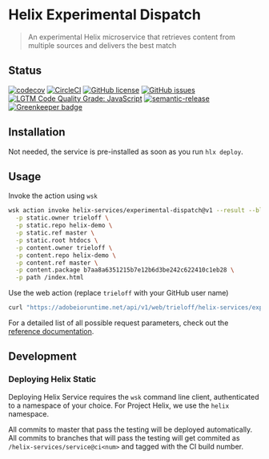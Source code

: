 # Helix Experimental Dispatch

> An experimental Helix microservice that retrieves content from multiple sources and delivers the best match

## Status
[![codecov](https://img.shields.io/codecov/c/github/adobe/helix-experimental-dispatch.svg)](https://codecov.io/gh/adobe/helix-experimental-dispatch)
[![CircleCI](https://img.shields.io/circleci/project/github/adobe/helix-experimental-dispatch.svg)](https://circleci.com/gh/adobe/helix-experimental-dispatch)
[![GitHub license](https://img.shields.io/github/license/adobe/helix-experimental-dispatch.svg)](https://github.com/adobe/helix-experimental-dispatch/blob/master/LICENSE.txt)
[![GitHub issues](https://img.shields.io/github/issues/adobe/helix-experimental-dispatch.svg)](https://github.com/adobe/helix-experimental-dispatch/issues)
[![LGTM Code Quality Grade: JavaScript](https://img.shields.io/lgtm/grade/javascript/g/adobe/helix-experimental-dispatch.svg?logo=lgtm&logoWidth=18)](https://lgtm.com/projects/g/adobe/helix-experimental-dispatch)
[![semantic-release](https://img.shields.io/badge/%20%20%F0%9F%93%A6%F0%9F%9A%80-semantic--release-e10079.svg)](https://github.com/semantic-release/semantic-release) [![Greenkeeper badge](https://badges.greenkeeper.io/adobe/helix-experimental-dispatch.svg)](https://greenkeeper.io/)

## Installation

Not needed, the service is pre-installed as soon as you run `hlx deploy`.

## Usage

Invoke the action using `wsk`

```bash
wsk action invoke helix-services/experimental-dispatch@v1 --result --blocking \
  -p static.owner trieloff \
  -p static.repo helix-demo \
  -p static.ref master \
  -p static.root htdocs \
  -p content.owner trieloff \
  -p content.repo helix-demo \
  -p content.ref master \
  -p content.package b7aa8a6351215b7e12b6d3be242c622410c1eb28 \
  -p path /index.html
```

Use the web action (replace `trieloff` with your GitHub user name)

```bash
curl "https://adobeioruntime.net/api/v1/web/trieloff/helix-services/experimental-dispatch%40v1?static.owner=trieloff&static.repo=trieloff&static.ref=master&static.root=htdocs&content.owner=trieloff&content.repo=helix-demo&content.ref=master&content.package=b7aa8a6351215b7e12b6d3be242c622410c1eb28&path=/index.html"
```

For a detailed list of all possible request parameters, check out the [reference documentation](docs/API.md).

## Development

### Deploying Helix Static

Deploying Helix Service requires the `wsk` command line client, authenticated to a namespace of your choice. For Project Helix, we use the `helix` namespace.

All commits to master that pass the testing will be deployed automatically. All commits to branches that will pass the testing will get commited as `/helix-services/service@ci<num>` and tagged with the CI build number.
